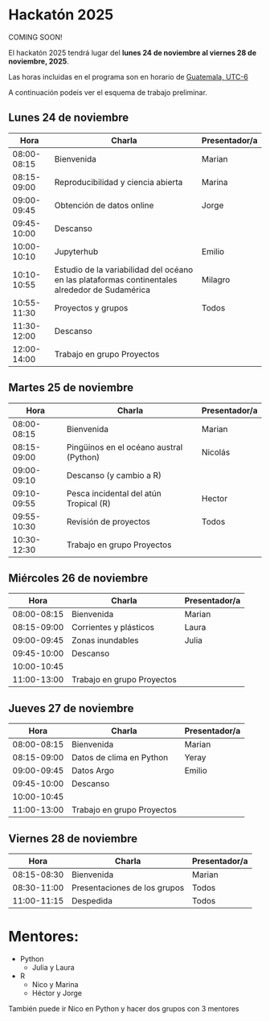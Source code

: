 # Hackatón 2025

COMING SOON!

El hackatón 2025 tendrá lugar del **lunes 24 de noviembre al viernes 28 de noviembre, 2025**.

Las horas incluidas en el programa son en horario de [Guatemala, UTC-6](https://www.zeitverschiebung.net/es/city/3598132)

A continuación podeis ver el esquema de trabajo preliminar.

## Lunes 24 de noviembre
 
| Hora |	Charla |	Presentador/a | 
| ------------- |-------- | ------------- |
|08:00-08:15|	Bienvenida|	Marian| 
|08:15-09:00| Reproducibilidad y ciencia abierta|Marina	 | 
|09:00-09:45|Obtención de datos online 	|Jorge|
|09:45-10:00|Descanso |	|
|10:00-10:10| Jupyterhub | 	Emilio|
|10:10-10:55| Estudio de la variabilidad del océano en las plataformas continentales alrededor de Sudamérica| 	Milagro	|
|10:55-11:30|	Proyectos y grupos  |Todos|
|11:30-12:00|Descanso |	|
|12:00-14:00| Trabajo en grupo Proyectos| |


## Martes 25 de noviembre

|Hora|	Charla|	Presentador/a|
| ------------- |-------- | ------------- |
|08:00-08:15|	Bienvenida|	Marian|
|08:15-09:00|Pingüinos en el océano austral (Python)|	Nicolás  |
|09:00-09:10|Descanso (y cambio a R) |	|
|09:10-09:55| Pesca incidental del atún Tropical (R) | Hector	 |
|09:55-10:30| Revisión de proyectos  | Todos |
|10:30-12:30| Trabajo en grupo Proyectos | |


## Miércoles 26 de noviembre

|Hora|	Charla|	Presentador/a|
| ------------- |-------- | ------------- |
|08:00-08:15|	Bienvenida|	Marian|
|08:15-09:00|	Corrientes y plásticos | Laura |
|09:00-09:45| Zonas inundables | Julia	 |
|09:45-10:00| Descanso |	|
|10:00-10:45|	 |
|11:00-13:00| Trabajo en grupo Proyectos | |


## Jueves 27 de noviembre

|Hora|	Charla|	Presentador/a|
| ------------- |-------- | ------------- |
|08:00-08:15|	Bienvenida|	Marian|
|08:15-09:00|	Datos de clima en Python | Yeray |
|09:00-09:45|	Datos Argo |	Emilio |
|09:45-10:00| Descanso |	|
|10:00-10:45|  |  	 |
|11:00-13:00| Trabajo en grupo Proyectos | |


## Viernes 28 de noviembre

|Hora|	Charla|	Presentador/a|
| ------------- |-------- | ------------- |
|08:15-08:30|	Bienvenida|	Marian|
|08:30-11:00|	Presentaciones de los grupos |	Todos|
|11:00-11:15|	Despedida|	Todos|


# Mentores:
 - Python  
    - Julia y Laura  
 - R  
    - Nico y Marina  
    - Héctor y Jorge
  
  También puede ir Nico en Python y hacer dos grupos con 3 mentores






